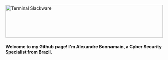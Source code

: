<!-- Image of Terminal Slackware -->

<img src="https://elitelinux.neocities.org/githubterminallinux.svg" alt="Terminal Slackware" height="105" width="500">

#### Welcome to my Github page! I'm Alexandre Bonnamain, a Cyber Security Specialist from Brazil.



<!---
Bonnamain/Bonnamain is a ✨ special ✨ repository because its `README.md` (this file) appears on your GitHub profile.
You can click the Preview link to take a look at your changes.
--->

